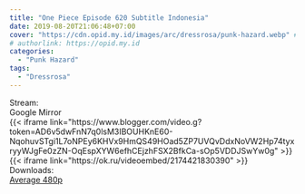 ```yaml
---
title: "One Piece Episode 620 Subtitle Indonesia"
date: 2019-08-20T21:06:48+07:00
cover: "https://cdn.opid.my.id/images/arc/dressrosa/punk-hazard.webp" # Optional, cover
# authorlink: https://opid.my.id
categories:
  - "Punk Hazard"
tags:
  - "Dressrosa"
---
```

<div class="ui menu violet borderless inverted">
  <div class="header item active">
        Stream:
    </div>
  <a class="active item" data-tab="google">
    <i class="google drive icon"></i> Google
  </a>
  <a class="item nounderline" data-tab="mirror">
    <i class="odnoklassniki icon"></i> Mirror
  </a>
</div>
<div class="ui bottom attached tab segment active" style="border:0 !important;" data-tab="google">
{{< iframe link="https://www.blogger.com/video.g?token=AD6v5dwFnN7q0lsM3IBOUHKnE60-NqohuvSTgi1L7oNPEy6KHVx9HmQS49HOad5ZP7UVQvDdxNoVW2Hp74tyxryyWJgFe0zZN-OqEspXYW6efhCEjzhFSX2BfkCa-sOp5VDDJSwYw0g" >}}
</div>
<div class="ui bottom attached tab segment" style="border:0 !important;" data-tab="mirror">
{{< iframe link="https://ok.ru/videoembed/2174421830390" >}}
</div>
<div class="ui menu violet borderless inverted">
  <div class="header item active">
        Downloads:
    </div>
  <a class="item nounderline" href="https://ouo.io/eElGcf" target="_blank" rel="dofollow"><i class="google drive icon"></i>
    Average 480p</a>
</div>